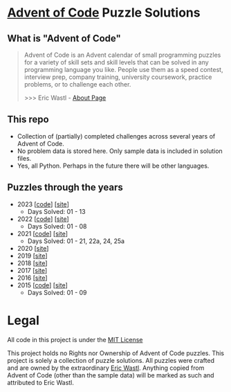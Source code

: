 # [Advent of Code](https://adventofcode.com/) Puzzle Solutions

## What is "Advent of Code"

> Advent of Code is an Advent calendar of small programming puzzles for a variety of skill sets and skill levels that can be solved in any programming language you like. People use them as a speed contest, interview prep, company training, university coursework, practice problems, or to challenge each other.
>
> \>\>\> Eric Wastl - [About Page](https://adventofcode.com/about)


## This repo
- Collection of (partially) completed challenges across several years of Advent of Code.
- No problem data is stored here. Only sample data is included in solution files.
- Yes, all Python. Perhaps in the future there will be other languages.


## Puzzles through the years
* 2023 \[[code](2023)\] \[[site](https://adventofcode.com/2023)\]
    * Days Solved: 01 - 13
* 2022 \[[code](2022)\] \[[site](https://adventofcode.com/2022)\]
    * Days Solved: 01 - 08
* 2021 \[[code](2021)\] \[[site](https://adventofcode.com/2021)\]
    * Days Solved: 01 - 21, 22a, 24, 25a
* 2020 \[[site](https://adventofcode.com/2020)\]
* 2019 \[[site](https://adventofcode.com/2019)\]
* 2018 \[[site](https://adventofcode.com/2018)\]
* 2017 \[[site](https://adventofcode.com/2017)\]
* 2016 \[[site](https://adventofcode.com/2016)\]
* 2015 \[[code](2015)\] \[[site](https://adventofcode.com/2015)\]
    * Days Solved: 01 - 09


# Legal
All code in this project is under the [MIT License](LICENSE)

This project holds no Rights nor Ownership of Advent of Code puzzles. This project is solely a collection of puzzle solutions. All puzzles were crafted and are owned by the extraordinary [Eric Wastl](http://was.tl/).
Anything copied from Advent of Code (other than the sample data) will be marked as such and attributed to Eric Wastl.
